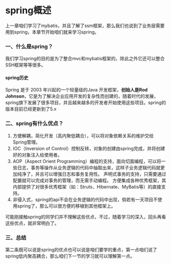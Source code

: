 # spring概述

上一章咱们学习了mybatis，并且了解了ssm框架，那么我们也说到了业务层需要用到spring，本章节开始咱们就来学习spring。

### 一、什么是spring？

我们学习spring的目的是为了整合mvc和mybatis框架的，除此之外它还可以整合SSH框架等等很多。

#### spring历史

Spring 是于 2003 年兴起的一个轻量级的Java 开发框架，**创始人是Rod Johnson**，它是为了解决企业应用开发的复杂性而创建的，随着时代的发展，spring旗下发展了很多项目，并且越来越多的开发者开始使用这些项目。spring的版本目前已经更新到了5.x

### 二、spring有什么优点？

1. 方便解耦，简化开发（高内聚低耦合），可以将对象依赖关系的维护交给Spring管理。
2. IOC（Inversion of Control）控制反转，对象的创建由spring完成，并将创建好的对象注入给使用者。
3. AOP（Aspect Orient Programming）编程的支持，面向切面编程，可以将一些日志，事务等操作从业务逻辑的代码中抽取出来，这样子业务逻辑代码就更加纯净了，并且可以增强日志和事务复用性。
声明式事务的支持，只需要通过配置就可以完成对事务的管理，而无需手动编程。
方便集成各种优秀框架，其内部提供了对很多优秀框架（如：Struts、Hibernate、MyBatis等）的直接支持。
4. 非侵入式，spring的api不会在业务逻辑的代码中出现，倘若有一天项目不使用spring了，那么可以很方便的移植到其他框架上。

可能刚接触spring的同学们并不理解这些优点，不过，随着学习的深入，回头再看这些优点，就非常明白了。

### 三、总结

第二条既可以说是spring的优点也可以说是咱们要学的重点，第一点咱们说了spring低内聚高耦合，那么咱们下一节的学习就可以理解第一点。


